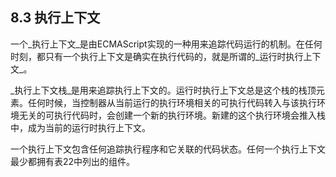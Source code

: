 ## 8.3 执行上下文

一个_执行上下文_是由ECMAScript实现的一种用来追踪代码运行的机制。在任何时刻，都只有一个执行上下文是确实在执行代码的，就是所谓的_运行时执行上下文_。

_执行上下文栈_是用来追踪执行上下文的。运行时执行上下文总是这个栈的栈顶元素。任何时候，当控制器从当前运行的执行环境相关的可执行代码转入与该执行环境无关的可执行代码时，会创建一个新的执行环境。新建的这个执行环境会推入栈中，成为当前的运行时执行上下文。

一个执行上下文包含任何追踪执行程序和它关联的代码状态。任何一个执行上下文最少都拥有表22中列出的组件。